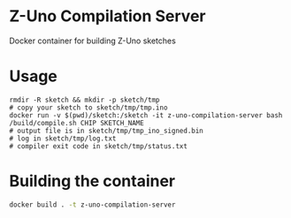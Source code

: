 # Z-Uno Compilation Server

Docker container for building Z-Uno sketches

# Usage

```
rmdir -R sketch && mkdir -p sketch/tmp
# copy your sketch to sketch/tmp/tmp.ino
docker run -v $(pwd)/sketch:/sketch -it z-uno-compilation-server bash /build/compile.sh CHIP SKETCH_NAME
# output file is in sketch/tmp/tmp_ino_signed.bin
# log in sketch/tmp/log.txt
# compiler exit code in sketch/tmp/status.txt
```

# Building the container

```sh
docker build . -t z-uno-compilation-server
```
